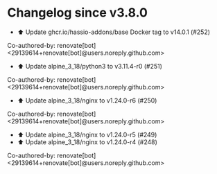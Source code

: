 # Changelog since v3.8.0
- ⬆️ Update ghcr.io/hassio-addons/base Docker tag to v14.0.1 (#252)

Co-authored-by: renovate[bot] <29139614+renovate[bot]@users.noreply.github.com> 
- ⬆️ Update alpine_3_18/python3 to v3.11.4-r0 (#251)

Co-authored-by: renovate[bot] <29139614+renovate[bot]@users.noreply.github.com> 
- ⬆️ Update alpine_3_18/nginx to v1.24.0-r6 (#250)

Co-authored-by: renovate[bot] <29139614+renovate[bot]@users.noreply.github.com> 
- ⬆️ Update alpine_3_18/nginx to v1.24.0-r5 (#249) 
- ⬆️ Update alpine_3_18/nginx to v1.24.0-r4 (#248)

Co-authored-by: renovate[bot] <29139614+renovate[bot]@users.noreply.github.com> 

